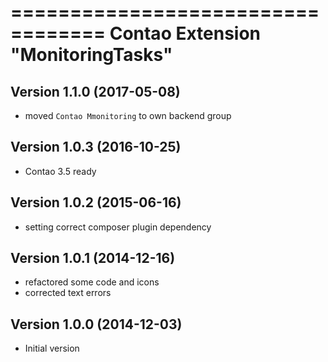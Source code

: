 ==================================
Contao Extension "MonitoringTasks"
==================================

Version 1.1.0 (2017-05-08)
--------------------------
- moved `Contao Mmonitoring` to own backend group

Version 1.0.3 (2016-10-25)
--------------------------
- Contao 3.5 ready

Version 1.0.2 (2015-06-16)
--------------------------
- setting correct composer plugin dependency

Version 1.0.1 (2014-12-16)
--------------------------
- refactored some code and icons
- corrected text errors

Version 1.0.0 (2014-12-03)
--------------------------
- Initial version